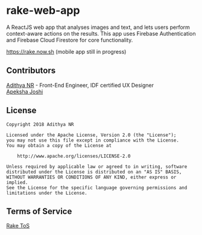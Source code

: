 # rake-web-app

A ReactJS web app that analyses images and text, and lets users perform context-aware actions on the results. This app uses Firebase Authentication and Firebase Cloud Firestore for core functionality.  

https://rake.now.sh (mobile app still in progress)

## Contributors

[Adithya NR](https://adithyabhat.com)  -  Front-End Engineer, IDF certified UX Designer  
[Apeksha Joshi](https://github.com/apeksha-joshi) 

## License

    Copyright 2018 Adithya NR

    Licensed under the Apache License, Version 2.0 (the "License");
    you may not use this file except in compliance with the License.
    You may obtain a copy of the License at

        http://www.apache.org/licenses/LICENSE-2.0

    Unless required by applicable law or agreed to in writing, software
    distributed under the License is distributed on an "AS IS" BASIS,
    WITHOUT WARRANTIES OR CONDITIONS OF ANY KIND, either express or implied.
    See the License for the specific language governing permissions and
    limitations under the License.
    
## Terms of Service

[Rake ToS](https://raw.githubusercontent.com/bapspatil/privacy/master/Rake-Terms-Of-Service.md)
